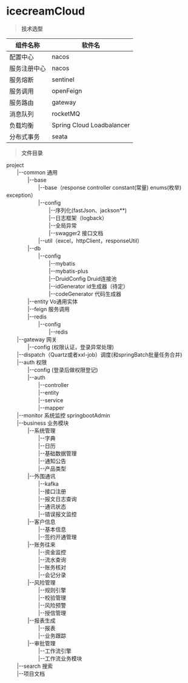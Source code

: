 # icecreamCloud

>**技术选型**  

|组件名称|软件名|
|---| --- |  
|配置中心|nacos|
|服务注册中心|nacos|
|服务熔断|sentinel|
|服务调用|openFeign|
|服务路由|gateway|
|消息队列|rocketMQ|
|负载均衡|Spring Cloud Loadbalancer|
|分布式事务|seata|



>**文件目录**
  
project  
　　|--common 通用       
　　　　|--base           
　　　　　　|--base（response controller constant(常量) enums(枚举) exception）     
　　　　　　|--config    
　　　　　　　　|--序列化(fastJson、jackson**)    
　　　　　　　　|--日志框架（logback）     
　　　　　　　　|--全局异常  
　　　　　　　　|--swagger2 接口文档           
　　　　　　|--util（excel，httpClient，responseUtil）  
　　　　|--db  
　　　　　　|--config  
　　　　　　　　|--mybatis  
　　　　　　　　|--mybatis-plus  
　　　　　　　　|--DruidConfig Druid连接池  
　　　　　　　　|--idGenerator id生成器（待定）  
　　　　　　　　|--codeGenerator 代码生成器  
　　　　|--entity Vo通用实体  
　　　　|--feign 服务调用  
　　　　|--redis  
　　　　　　|--config   
　　　　　　　　|--redis    
　　|--gateway 网关   
　　　　|--config (权限认证，登录异常处理)  
　　|--dispatch（Quartz或者xxl-job）调度(和springBatch批量任务合并)  
　　|--auth 权限  
　　　　|--config (登录后做权限登记)  
　　　　|--auth  
　　　　　　|--controller  
　　　　　　|--entity  
　　　　　　|--service  
　　　　　　|--mapper  
　　|--monitor 系统监控 springbootAdmin  
　　|--business 业务模块  
　　　　|--系统管理  
　　　　　　|--字典  
　　　　　　|--日历  
　　　　　　|--基础数据管理  
　　　　　　|--通知公告  
　　　　　　|--产品类型  
　　　　|--外围通讯  
　　　　　　|--kafka    
　　　　　　|--接口注册  
　　　　　　|--报文日志查询  
　　　　　　|--通讯状态  
　　　　　　|--错误报文监控  
　　　　|--客户信息  
　　　　　　|--基本信息  
　　　　　　|--签约开通管理  
　　　　|--账务往来  
　　　　　　|--资金监控  
　　　　　　|--流水查询  
　　　　　　|--账务核对  
　　　　　　|--会记分录  
　　　　|--风险管理  
　　　　　　|--规则引擎  
　　　　　　|--校验管理  
　　　　　　|--风险预警  
　　　　　　|--授信管理  
　　　　|--报表生成  
　　　　　　|--报表  
　　　　　　|--业务跟踪  
　　　　|--审批管理  
　　　　　　|--工作流引擎  
　　　　　　|--工作流业务模块  
　　|--search 搜索  
　　|--项目文档
